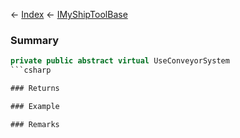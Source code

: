 ← [Index](Api-Index) ← [IMyShipToolBase](Sandbox.ModAPI.Ingame.IMyShipToolBase)

### Summary

```csharp
private public abstract virtual UseConveyorSystem
```csharp

### Returns

### Example

### Remarks

